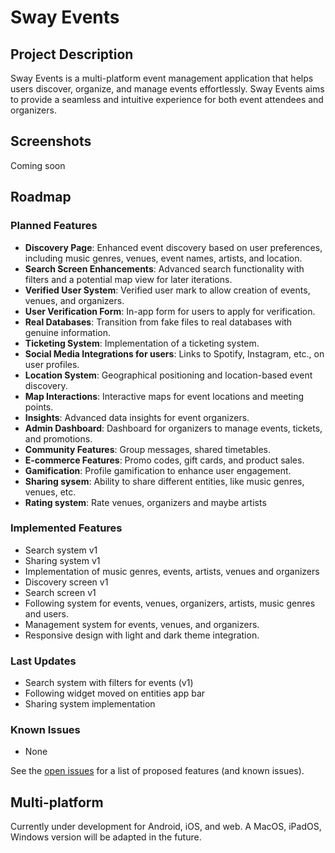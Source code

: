 # Sway Events

## Project Description
Sway Events is a multi-platform event management application that helps users discover, organize, and manage events effortlessly. Sway Events aims to provide a seamless and intuitive experience for both event attendees and organizers.

## Screenshots
Coming soon

## Roadmap

### Planned Features
* **Discovery Page**: Enhanced event discovery based on user preferences, including music genres, venues, event names, artists, and location.
* **Search Screen Enhancements**: Advanced search functionality with filters and a potential map view for later iterations.
* **Verified User System**: Verified user mark to allow creation of events, venues, and organizers.
* **User Verification Form**: In-app form for users to apply for verification.
* **Real Databases**: Transition from fake files to real databases with genuine information.
* **Ticketing System**: Implementation of a ticketing system.
* **Social Media Integrations for users**: Links to Spotify, Instagram, etc., on user profiles.
* **Location System**: Geographical positioning and location-based event discovery.
* **Map Interactions**: Interactive maps for event locations and meeting points.
* **Insights**: Advanced data insights for event organizers.
* **Admin Dashboard**: Dashboard for organizers to manage events, tickets, and promotions.
* **Community Features**: Group messages, shared timetables.
* **E-commerce Features**: Promo codes, gift cards, and product sales.
* **Gamification**: Profile gamification to enhance user engagement.
* **Sharing sysem**: Ability to share different entities, like music genres, venues, etc.
* **Rating system**: Rate venues, organizers and maybe artists

### Implemented Features
* Search system v1 
* Sharing system v1
* Implementation of music genres, events, artists, venues and organizers
* Discovery screen v1
* Search screen v1
* Following system for events, venues, organizers, artists, music genres and users.
* Management system for events, venues, and organizers.
* Responsive design with light and dark theme integration.

### Last Updates
* Search system with filters for events (v1)
* Following widget moved on entities app bar
* Sharing system implementation

### Known Issues
* None

See the [open issues](https://github.com/Sway/Sway-Events/issues) for a list of proposed features (and known issues).

## Multi-platform
Currently under development for Android, iOS, and web. A MacOS, iPadOS, Windows version will be adapted in the future.

